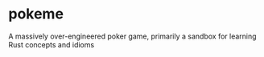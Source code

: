 # pokeme
A massively over-engineered poker game, primarily a sandbox for learning Rust concepts and idioms

